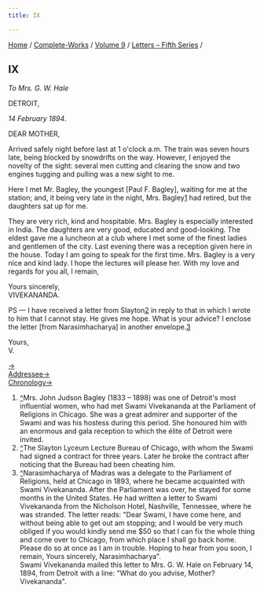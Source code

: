 ```yaml
---
title: IX

---
```



[Home](../../../index.htm) / [Complete-Works](../../complete_works.htm)
/ [Volume 9](../volume_9_contents.htm) / [Letters – Fifth
Series](letters_fifth_series_contents.htm) /



## IX

*To Mrs. G. W. Hale*

DETROIT,

*14 February 1894*.

DEAR MOTHER,

Arrived safely night before last at 1 o'clock a.m. The train was seven
hours late, being blocked by snowdrifts on the way. However, I enjoyed
the novelty of the sight: several men cutting and clearing the snow and
two engines tugging and pulling was a new sight to me.

Here I met Mr. Bagley, the youngest \[Paul F. Bagley\], waiting for me
at the station; and, it being very late in the night, Mrs.
Bagley[1](#fn1) had retired, but the daughters sat up for me.

They are very rich, kind and hospitable. Mrs. Bagley is especially
interested in India. The daughters are very good, educated and
good-looking. The eldest gave me a luncheon at a club where I met some
of the finest ladies and gentlemen of the city. Last evening there was a
reception given here in the house. Today I am going to speak for the
first time. Mrs. Bagley is a very nice and kind lady. I hope the
lectures will please her. With my love and regards for you all, I
remain,

Yours sincerely,  
VIVEKANANDA.

PS — I have received a letter from Slayton[2](#fn2) in reply to that in
which I wrote to him that I cannot stay. He gives me hope. What is your
advice? I enclose the letter \[from Narasimhacharya\] in another
envelope.[3](#fn3)

  

Yours,  
V.

[→](010_mother.htm)  
[Addressee→](010_mother.htm)  
[Chronology→](010_mother.htm)



1.  [^](#fn1_1)Mrs. John Judson Bagley (1833 – 1898) was one of
    Detroit's most influential women, who had met Swami Vivekananda at
    the Parliament of Religions in Chicago. She was a great admirer and
    supporter of the Swami and was his hostess during this period. She
    honoured him with an enormous and gala reception to which the élite
    of Detroit were invited.
2.  [^](#fn2_1)The Slayton Lyceum Lecture Bureau of Chicago, with whom
    the Swami had signed a contract for three years. Later he broke the
    contract after noticing that the Bureau had been cheating him.
3.  [^](#fn3_1)Narasimhacharya of Madras was a delegate to the
    Parliament of Religions, held at Chicago in 1893, where he became
    acquainted with Swami Vivekananda. After the Parliament was over, he
    stayed for some months in the United States. He had written a letter
    to Swami Vivekananda from the Nicholson Hotel, Nashville, Tennessee,
    where he was stranded. The letter reads: "Dear Swami, I have come
    here, and without being able to get out am stopping; and I would be
    very much obliged if you would kindly send me $50 so that I can fix
    the whole thing and come over to Chicago, from which place I shall
    go back home. Please do so at once as I am in trouble. Hoping to
    hear from you soon, I remain, Yours sincerely, Narasimhacharya".  
    Swami Vivekananda mailed this letter to Mrs. G. W. Hale on February
    14, 1894, from Detroit with a line: "What do you advise, Mother?
    Vivekananda".  
